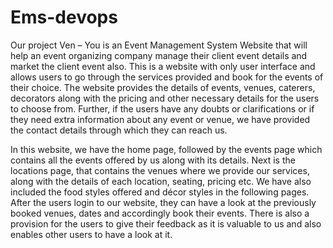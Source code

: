 # Ems-devops
Our project Ven – You is an Event Management System Website that 
will help an event organizing company manage their client event details and market the client event also. 
This is a website with only user interface and allows users to go through the services provided and book 
for the events of their choice. The website provides the details of events, venues, caterers, decorators 
along with the pricing and other necessary details for the users to choose from. Further, if the 
users have any doubts or clarifications or if they need extra information about any event or venue, we 
have provided the contact details through which they can reach us.


In this website, we have the home page, followed by the events page which contains all the events offered by us along with its details. Next is the locations page, that contains the venues where we provide our services, along with the details of each location, seating, pricing etc. We have also included the food styles offered and décor styles in the following pages. After the users login to our website, they can have a look at the previously booked venues, dates and accordingly book their events. There is also a provision for the users to give their feedback as it is valuable to us and also enables other users to have a look at it. 
